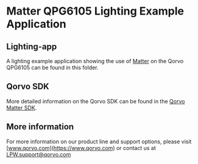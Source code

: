 # Matter QPG6105 Lighting Example Application

## Lighting-app

A lighting example application showing the use of
[Matter](https://github.com/project-chip/connectedhomeip) on the Qorvo QPG6105
can be found in this folder.

## Qorvo SDK

More detailed information on the Qorvo SDK can be found in the
[Qorvo Matter SDK](https://github.com/Qorvo/QMatter).

## More information

For more information on our product line and support options, please visit
[www.qorvo.com](https://www.qorvo.com) or contact us at <LPW.support@qorvo.com>
